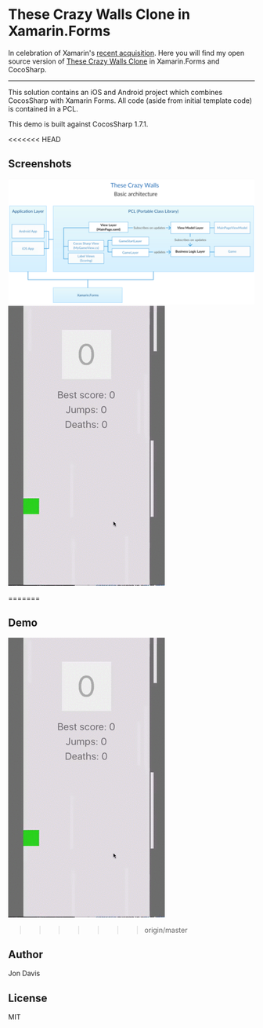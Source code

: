 # These Crazy Walls Clone in Xamarin.Forms

In celebration of Xamarin's [recent acquisition](https://blog.xamarin.com/a-xamarin-microsoft-future/?utm_medium=social&utm_campaign=blog&utm_source=twitter&utm_content=xamarin-joins-microsoft&utm_term=). Here you will find my open source version of [These Crazy Walls Clone](https://itunes.apple.com/us/app/these-crazy-walls/id1033014013?mt=8) in Xamarin.Forms and CocoSharp.

---
This solution contains an iOS and Android project which combines CocosSharp with Xamarin Forms. All code (aside from initial template code) is contained in a PCL.

This demo is built against CocosSharp 1.7.1.

<<<<<<< HEAD
## Screenshots
![screenshot](https://github.com/jonedavis/Xamarin.Forms-With-Cocosharp/blob/master/Screenshots/Arch-Diagram.png "Diagram")
![screenshot](https://github.com/jonedavis/Xamarin.Forms-With-Cocosharp/blob/master/Screenshots/TheseCrazyWallsInForms.gif "TheseCrazyWallsInForms")

=======
## Demo
![screenshot](https://github.com/jonedavis/Xamarin.Forms-With-Cocosharp/blob/master/Screenshots/TheseCrazyWallsInForms.gif)
>>>>>>> origin/master

Author
---
Jon Davis

License
---
MIT
